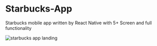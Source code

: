 # Starbucks-App
Starbucks mobile app written by React Native with  5+ Screen and full functionality

![starbucks app landing](https://github.com/AtaSahin/Starbucks-App/assets/80812122/52302f75-24a9-4be9-bf2d-5f65fef1dc08)

